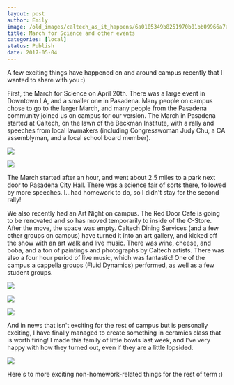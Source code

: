 ```yaml
---
layout: post
author: Emily
image: /old_images/caltech_as_it_happens/6a0105349b8251970b01bb09966a7a970d.jpg
title: March for Science and other events
categories: [local]
status: Publish
date: 2017-05-04
---
```



A few exciting things have happened on and around campus recently that I wanted to share with you :)

First, the March for Science on April 20th. There was a large event in Downtown LA, and a smaller one in Pasadena. Many people on campus chose to go to the larger March, and many people from the Pasadena community joined us on campus for our version. The March in Pasadena started at Caltech, on the lawn of the Beckman Institute, with a rally and speeches from local lawmakers (including Congresswoman Judy Chu, a CA assemblyman, and a local school board member).


![](/old_images/caltech_as_it_happens/6a0105349b8251970b01b7c8f36090970b.jpg)


![](/old_images/caltech_as_it_happens/6a0105349b8251970b01bb09966aa2970d.jpg)

The March started after an hour, and went about 2.5 miles to a park next door to Pasadena City Hall. There was a science fair of sorts there, followed by more speeches. I...had homework to do, so I didn't stay for the second rally!

We also recently had an Art Night on campus. The Red Door Cafe is going to be renovated and so has moved temporarily to inside of the C-Store. After the move, the space was empty. Caltech Dining Services (and a few other groups on campus) have turned it into an art gallery, and kicked off the show with an art walk and live music. There was wine, cheese, and boba, and a ton of paintings and photographs by Caltech artists. There was also a four hour period of live music, which was fantastic! One of the campus a cappella groups (Fluid Dynamics) performed, as well as a few student groups.


![](/old_images/caltech_as_it_happens/6a0105349b8251970b01b8d27da8b9970c.jpg)


![](/old_images/caltech_as_it_happens/6a0105349b8251970b01b8d27da8bf970c.jpg)


![](/old_images/caltech_as_it_happens/6a0105349b8251970b01bb09966acb970d.jpg)

And in news that isn't exciting for the rest of campus but is personally exciting, I have finally managed to create something in ceramics class that is worth firing! I made this family of little bowls last week, and I've very happy with how they turned out, even if they are a little lopsided.


![](/old_images/caltech_as_it_happens/6a0105349b8251970b01b7c8f360bd970b.jpg)

Here's to more exciting non-homework-related things for the rest of term :)
